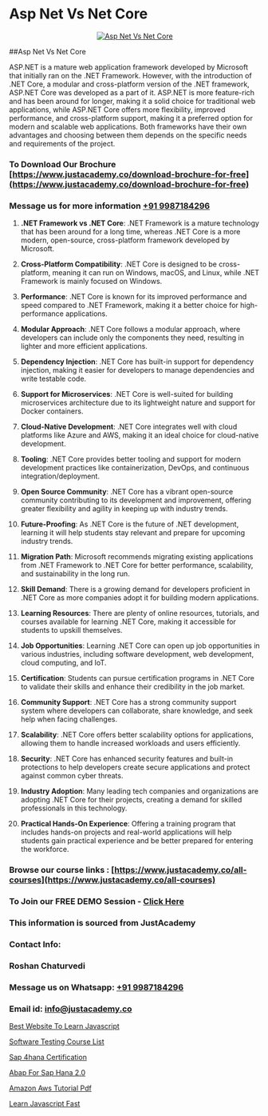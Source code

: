 # Asp Net Vs Net Core

<p align="center">
  <a href="https://justacademy.co/course-detail/asp-net-training">
    <img src="https://justacademy.co/storage2/course_image/1708336878_course_image.png" alt="Asp Net Vs Net Core">
  </a>
</p>
##Asp Net Vs Net Core

ASP.NET is a mature web application framework developed by Microsoft that initially ran on the .NET Framework. However, with the introduction of .NET Core, a modular and cross-platform version of the .NET framework, ASP.NET Core was developed as a part of it. ASP.NET is more feature-rich and has been around for longer, making it a solid choice for traditional web applications, while ASP.NET Core offers more flexibility, improved performance, and cross-platform support, making it a preferred option for modern and scalable web applications. Both frameworks have their own advantages and choosing between them depends on the specific needs and requirements of the project.
### To Download Our Brochure [https://www.justacademy.co/download-brochure-for-free](https://www.justacademy.co/download-brochure-for-free)
### Message us for more information [+91 9987184296](https://api.whatsapp.com/send?phone=919987184296)
1) **.NET Framework vs .NET Core**: .NET Framework is a mature technology that has been around for a long time, whereas .NET Core is a more modern, open-source, cross-platform framework developed by Microsoft.

2) **Cross-Platform Compatibility**: .NET Core is designed to be cross-platform, meaning it can run on Windows, macOS, and Linux, while .NET Framework is mainly focused on Windows.

3) **Performance**: .NET Core is known for its improved performance and speed compared to .NET Framework, making it a better choice for high-performance applications.

4) **Modular Approach**: .NET Core follows a modular approach, where developers can include only the components they need, resulting in lighter and more efficient applications.

5) **Dependency Injection**: .NET Core has built-in support for dependency injection, making it easier for developers to manage dependencies and write testable code.

6) **Support for Microservices**: .NET Core is well-suited for building microservices architecture due to its lightweight nature and support for Docker containers.

7) **Cloud-Native Development**: .NET Core integrates well with cloud platforms like Azure and AWS, making it an ideal choice for cloud-native development.

8) **Tooling**: .NET Core provides better tooling and support for modern development practices like containerization, DevOps, and continuous integration/deployment.

9) **Open Source Community**: .NET Core has a vibrant open-source community contributing to its development and improvement, offering greater flexibility and agility in keeping up with industry trends.

10) **Future-Proofing**: As .NET Core is the future of .NET development, learning it will help students stay relevant and prepare for upcoming industry trends.

11) **Migration Path**: Microsoft recommends migrating existing applications from .NET Framework to .NET Core for better performance, scalability, and sustainability in the long run.

12) **Skill Demand**: There is a growing demand for developers proficient in .NET Core as more companies adopt it for building modern applications.

13) **Learning Resources**: There are plenty of online resources, tutorials, and courses available for learning .NET Core, making it accessible for students to upskill themselves.

14) **Job Opportunities**: Learning .NET Core can open up job opportunities in various industries, including software development, web development, cloud computing, and IoT.

15) **Certification**: Students can pursue certification programs in .NET Core to validate their skills and enhance their credibility in the job market.

16) **Community Support**: .NET Core has a strong community support system where developers can collaborate, share knowledge, and seek help when facing challenges.

17) **Scalability**: .NET Core offers better scalability options for applications, allowing them to handle increased workloads and users efficiently.

18) **Security**: .NET Core has enhanced security features and built-in protections to help developers create secure applications and protect against common cyber threats.

19) **Industry Adoption**: Many leading tech companies and organizations are adopting .NET Core for their projects, creating a demand for skilled professionals in this technology.

20) **Practical Hands-On Experience**: Offering a training program that includes hands-on projects and real-world applications will help students gain practical experience and be better prepared for entering the workforce.

### Browse our course links : [https://www.justacademy.co/all-courses](https://www.justacademy.co/all-courses) 
### To Join our FREE DEMO Session - [Click Here](https://www.justacademy.co/register-for-course-demo)


### This information is sourced from JustAcademy
### Contact Info:
### Roshan Chaturvedi
### Message us on Whatsapp: [+91 9987184296](https://api.whatsapp.com/send?phone=919987184296)
### Email id: [info@justacademy.co](mailto:info@justacademy.co)
                
[Best Website To Learn Javascript](https://www.linkedin.com/pulse/best-website-learn-javascript-justacademy-chandigarh-y7n8c?trackingId=Da48PuOwjI0fnb9wDxEppg%3D%3D&lipi=urn%3Ali%3Apage%3Ad_flagship3_company_admin%3BGsnT7fdrREqkLqUmImc0GQ%3D%3D)

[Software Testing Course List](https://www.linkedin.com/pulse/software-testing-course-list-justacademy-sunnyvale-zbw8c?trackingId=ZXEkbQAq1XIJqSQ%2BopDSsA%3D%3D&lipi=urn%3Ali%3Apage%3Ad_flagship3_company_admin%3BY8luX3FqRoKvysGk6zzShw%3D%3D)

[Sap 4hana Certification](https://medium.com/@kamblerajas684/sap-4hana-certification-94b1976f2e83)

[Abap For Sap Hana 2.0](https://medium.com/@mistersumit961/abap-for-sap-hana-2-0-27af9e8a993a)

[Amazon Aws Tutorial Pdf](https://justacademyin.github.io/justacademy/amazon-aws-tutorial-pdf)

[Learn Javascript Fast](https://justacademyin.github.io/justacademy/learn-javascript-fast)

